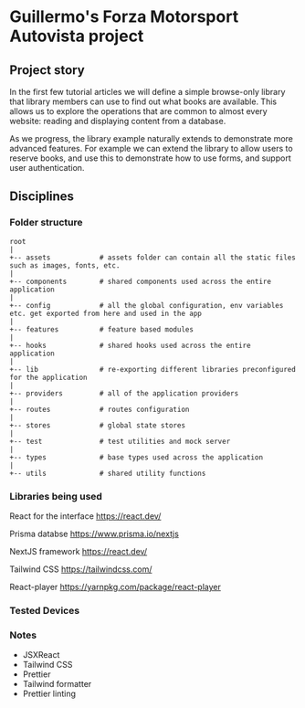 # Guillermo's Forza Motorsport Autovista project

## Project story

In the first few tutorial articles we will define a simple browse-only library that library members can use to find out what books are available. This allows us to explore the operations that are common to almost every website: reading and displaying content from a database.

As we progress, the library example naturally extends to demonstrate more advanced features. For example we can extend the library to allow users to reserve books, and use this to demonstrate how to use forms, and support user authentication.

## Disciplines


### Folder structure

```
root
|
+-- assets            # assets folder can contain all the static files such as images, fonts, etc.
|
+-- components        # shared components used across the entire application
|
+-- config            # all the global configuration, env variables etc. get exported from here and used in the app
|
+-- features          # feature based modules
|
+-- hooks             # shared hooks used across the entire application
|
+-- lib               # re-exporting different libraries preconfigured for the application
|
+-- providers         # all of the application providers
|
+-- routes            # routes configuration
|
+-- stores            # global state stores
|
+-- test              # test utilities and mock server
|
+-- types             # base types used across the application
|
+-- utils             # shared utility functions
```

### Libraries being used

React for the interface https://react.dev/

Prisma databse https://www.prisma.io/nextjs

NextJS framework https://react.dev/

Tailwind CSS https://tailwindcss.com/

React-player https://yarnpkg.com/package/react-player

### Tested Devices

### Notes

- JSXReact
- Tailwind CSS
- Prettier
- Tailwind formatter
- Prettier linting